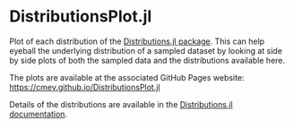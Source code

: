 # DistributionsPlot.jl
Plot of each distribution of the [Distributions.jl package](https://github.com/JuliaStats/Distributions.jl). This can help eyeball the underlying distribution of a sampled dataset by looking at side by side plots of both the sampled data and the distributions available here.

The plots are available at the associated GitHub Pages website: https://cmey.github.io/DistributionsPlot.jl

Details of the distributions are available in the [Distributions.jl documentation](https://juliastats.github.io/Distributions.jl/latest/).
